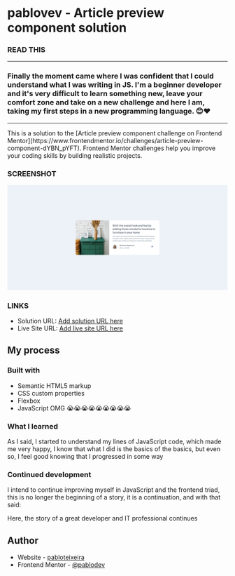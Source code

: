 # pablovev - Article preview component solution


### READ THIS

<hr>

### **Finally the moment came where I was confident that I could understand what I was writing in JS. I'm a beginner developer and it's very difficult to learn something new, leave your comfort zone and take on a new challenge and here I am, taking my first steps in a new programming language. 😊❤️**


<hr>
This is a solution to the [Article preview component challenge on Frontend Mentor](https://www.frontendmentor.io/challenges/article-preview-component-dYBN_pYFT). Frontend Mentor challenges help you improve your coding skills by building realistic projects. 



### SCREENSHOT

![](./images/print-site.png)


### LINKS

- Solution URL: [Add solution URL here](https://your-solution-url.com)
- Live Site URL: [Add live site URL here](https://your-live-site-url.com)

## My process

### Built with

- Semantic HTML5 markup
- CSS custom properties
- Flexbox
- JavaScript OMG 😭😭😭😭😭😭😭😭😭

### What I learned


As I said, I started to understand my lines of JavaScript code, which made me very happy, I know that what I did is the basics of the basics, but even so, I feel good knowing that I progressed in some way



### Continued development

I intend to continue improving myself in JavaScript and the frontend triad, this is no longer the beginning of a story, it is a continuation, and with that said:

Here, the story of a great developer and IT professional continues

## Author

- Website - [pabloteixeira](https://www.pabloteixeira.site)
- Frontend Mentor - [@pablodev](https://www.frontendmentor.io/profile/Pabloodev)


